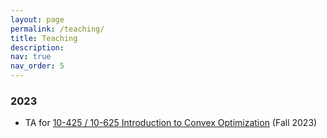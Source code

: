 ```yaml
---
layout: page
permalink: /teaching/
title: Teaching
description: 
nav: true
nav_order: 5
---
```

### 2023

* TA for [10-425 / 10-625 Introduction to Convex Optimization](http://www.cs.cmu.edu/~mgormley/courses/10425/) (Fall 2023)

